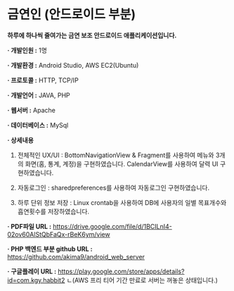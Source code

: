 # 금연인 (안드로이드 부분)

**하루에 하나씩 줄여가는 금연 보조 안드로이드 애플리케이션입니다.**

**· 개발인원 :** 1명

**· 개발환경 :** Android Studio, AWS EC2(Ubuntu)

**· 프로토콜 :** HTTP, TCP/IP

**· 개발언어 :** JAVA, PHP

**· 웹서버 :** Apache

**· 데이터베이스 :** MySql

**· 상세내용**

1. 전체적인 UX/UI : BottomNavigationView & Fragment를 사용하여 메뉴와 3개의 화면(홈, 통계, 계정)을 구현하였습니다. CalendarView를 사용하여 달력 UI 구현하였습니다.

2. 자동로그인 : sharedpreferences를 사용하여 자동로그인 구현하였습니다.

3. 하루 단위 정보 저장 : Linux crontab을 사용하여 DB에 사용자의 일별 목표개수와 흡연횟수를 저장하였습니다.

**· PDF파일 URL :** https://drive.google.com/file/d/1BCILnI4-02ov60AlStQbFaQx-rBeK6ym/view

**· PHP 백엔드 부분 github URL :** https://github.com/akima9/android_web_server

**· 구글플레이 URL :** https://play.google.com/store/apps/details?id=com.kgy.habbit2
                        ㄴ(AWS 프리 티어 기간 만료로 서버는 꺼놓은 상태입니다.)
